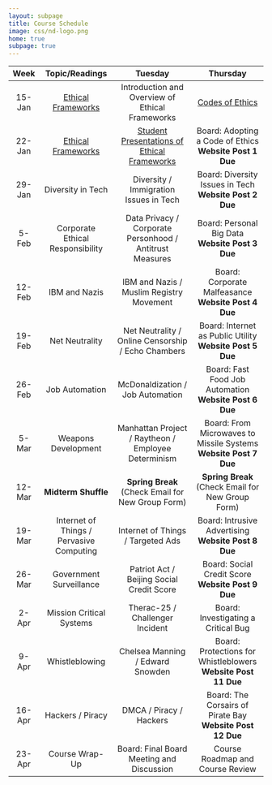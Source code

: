 ```yaml
---
layout: subpage
title: Course Schedule
image: css/nd-logo.png
home: true
subpage: true
---
```


| Week   | Topic/Readings                                    | Tuesday                                                  | Thursday                                      |
|:--------:|:------------------------------------------:|:----------------------------------------------------------:|:-----------------------------------------------:|
| 15-Jan | [Ethical Frameworks](course-readings#overview)       | Introduction and Overview of Ethical Frameworks          | [Codes of Ethics](course-readings#codes-of-ethics)           |
| 22-Jan | [Ethical Frameworks](course-readings#overview)                       | [Student Presentations of Ethical Frameworks](course-assignments#framework-presentation)              | Board: Adopting a Code of Ethics     <br> **Website Post 1 Due**         |
| 29-Jan | Diversity in Tech                      | Diversity / Immigration Issues in Tech                   | Board: Diversity Issues in Tech        <br> **Website Post 2 Due**       |
| 5-Feb  | Corporate Ethical Responsibility         | Data Privacy / Corporate Personhood / Antitrust Measures | Board: Personal Big Data        <br> **Website Post 3 Due**              |
| 12-Feb | IBM and Nazis                            | IBM and Nazis / Muslim Registry Movement                 | Board: Corporate Malfeasance         <br> **Website Post 4 Due**         |
| 19-Feb | Net Neutrality                           | Net Neutrality / Online Censorship / Echo Chambers       | Board: Internet as Public Utility      <br> **Website Post 5 Due**       |
| 26-Feb | Job Automation                           | McDonaldization / Job Automation                         | Board: Fast Food Job Automation         <br> **Website Post 6 Due**      |
| 5-Mar  | Weapons Development                      | Manhattan Project / Raytheon / Employee Determinism      | Board: From Microwaves to Missile Systems   <br> **Website Post 7 Due**  |
| 12-Mar | **Midterm Shuffle**                          | **Spring Break** (Check Email for New Group Form)            | **Spring Break** (Check Email for New Group Form) |
| 19-Mar | Internet of Things / Pervasive Computing | Internet of Things / Targeted Ads                        | Board: Intrusive Advertising        <br> **Website Post 8 Due**          |
| 26-Mar | Government Surveillance                  | Patriot Act / Beijing Social Credit Score                | Board: Social Credit Score        <br> **Website Post 9 Due**            |
| 2-Apr  | Mission Critical Systems                 | Therac-25 / Challenger Incident                          | Board: Investigating a Critical Bug           |<br> **Website Post 10 Due**
| 9-Apr  | Whistleblowing                           | Chelsea Manning / Edward Snowden                         | Board: Protections for Whistleblowers      <br> **Website Post 11 Due**   |
| 16-Apr | Hackers / Piracy                         | DMCA / Piracy / Hackers                                  | Board: The Corsairs of Pirate Bay        <br> **Website Post 12 Due**     |
| 23-Apr | Course Wrap-Up                           | Board: Final Board Meeting and Discussion                | Course Roadmap and Course Review              |

